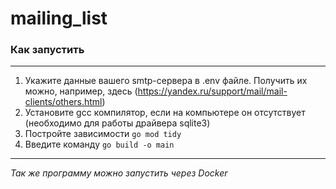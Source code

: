 # mailing_list
### Как запустить
--------
1. Укажите данные вашего smtp-сервера в .env файле. Получить их можно, например, здесь (https://yandex.ru/support/mail/mail-clients/others.html)
2. Установите gcc компилятор, если на компьютере он отсутствует (необходимо для работы драйвера sqlite3)
3. Постройте зависимости ```go mod tidy```
4. Введите команду 
```go build -o main```
--------

*Так же программу можно запустить через Docker*
